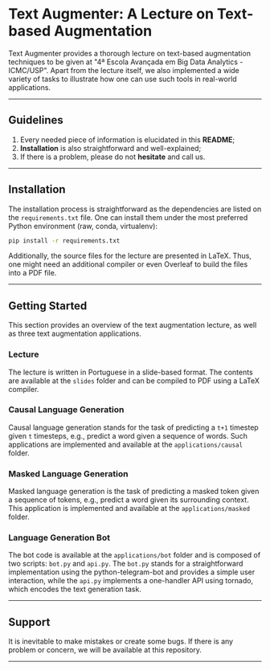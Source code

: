# Text Augmenter: A Lecture on Text-based Augmentation

Text Augmenter provides a thorough lecture on text-based augmentation techniques to be given at "4ª Escola Avançada em Big Data Analytics - ICMC/USP". Apart from the lecture itself, we also implemented a wide variety of tasks to illustrate how one can use such tools in real-world applications.

---

## Guidelines

1. Every needed piece of information is elucidated in this **README**;
2. **Installation** is also straightforward and well-explained;
3. If there is a problem, please do not **hesitate** and call us.

---

## Installation

The installation process is straightforward as the dependencies are listed on the `requirements.txt` file. One can install them under the most preferred Python environment (raw, conda, virtualenv):

```bash
pip install -r requirements.txt
```

Additionally, the source files for the lecture are presented in LaTeX. Thus, one might need an additional compiler or even Overleaf to build the files into a PDF file.

---

## Getting Started

This section provides an overview of the text augmentation lecture, as well as three text augmentation applications.

### Lecture

The lecture is written in Portuguese in a slide-based format. The contents are available at the `slides` folder and can be compiled to PDF using a LaTeX compiler.

### Causal Language Generation

Causal language generation stands for the task of predicting a `t+1` timestep given `t` timesteps, e.g., predict a word given a sequence of words. Such applications are implemented and available at the `applications/causal` folder.

### Masked Language Generation

Masked language generation is the task of predicting a masked token given a sequence of tokens, e.g., predict a word given its surrounding context. This application is implemented and available at the `applications/masked` folder.

### Language Generation Bot

The bot code is available at the `applications/bot` folder and is composed of two scripts: `bot.py` and `api.py`. The `bot.py` stands for a straightforward implementation using the python-telegram-bot and provides a simple user interaction, while the `api.py` implements a one-handler API using tornado, which encodes the text generation task.

---

## Support

It is inevitable to make mistakes or create some bugs. If there is any problem or concern, we will be available at this repository.

---
